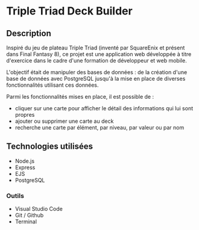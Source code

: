 # Triple Triad Deck Builder

## Description

Inspiré du jeu de plateau Triple Triad (inventé par SquareEnix et présent dans Final Fantasy 8), ce projet est une application web développée à titre d'exercice dans le cadre d'une formation de développeur et web mobile.

L'objectif était de manipuler des bases de données : de la création d'une base de données avec PostgreSQL jusqu'à la mise en place de diverses fonctionnalités utilisant ces données.

Parmi les fonctionnalités mises en place, il est possible de :
- cliquer sur une carte pour afficher le détail des informations qui lui sont propres
- ajouter ou supprimer une carte au deck
- recherche une carte par élément, par niveau, par valeur ou par nom


## Technologies utilisées

- Node.js
- Express
- EJS
- PostgreSQL

### Outils

- Visual Studio Code
- Git / Github
- Terminal


